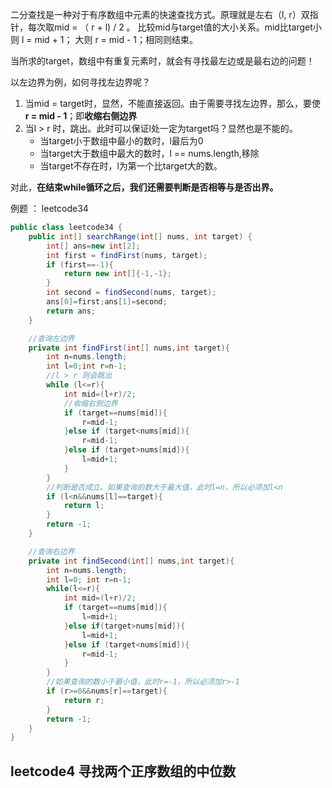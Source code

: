 二分查找是一种对于有序数组中元素的快速查找方式。原理就是左右（l, r）双指针，每次取mid = （ r + l) / 2 。
比较mid与target值的大小关系。mid比target小则 l = mid + 1； 大则 r = mid - 1；相同则结束。

当所求的target，数组中有重复元素时，就会有寻找最左边或是最右边的问题！

以左边界为例，如何寻找左边界呢？
1. 当mid = target时，显然，不能直接返回。由于需要寻找左边界，那么，要使 **r = mid - 1**；即**收缩右侧边界**
2. 当l > r 时，跳出。此时可以保证l处一定为target吗？显然也是不能的。
    * 当target小于数组中最小的数时，l最后为0
    * 当target大于数组中最大的数时，l == nums.length,移除
    * 当target不存在时，l为第一个比target大的数。
    
对此，**在结束while循环之后，我们还需要判断是否相等与是否出界。**

例题 ： leetcode34

```java
public class leetcode34 {
    public int[] searchRange(int[] nums, int target) {
        int[] ans=new int[2];
        int first = findFirst(nums, target);
        if (first==-1){
            return new int[]{-1,-1};
        }
        int second = findSecond(nums, target);
        ans[0]=first;ans[1]=second;
        return ans;
    }

    //查询左边界
    private int findFirst(int[] nums,int target){
        int n=nums.length;
        int l=0;int r=n-1;
        //l > r 则会跳出
        while (l<=r){
            int mid=(l+r)/2;
            //收缩右侧边界
            if (target==nums[mid]){
                r=mid-1;
            }else if (target<nums[mid]){
                r=mid-1;
            }else if (target>nums[mid]){
                l=mid+1;
            }
        }
        //判断是否成立。如果查询的数大于最大值，此时l=n，所以必须加l<n
        if (l<n&&nums[l]==target){
            return l;
        }
        return -1;
    }

    //查询右边界
    private int findSecond(int[] nums,int target){
        int n=nums.length;
        int l=0; int r=n-1;
        while(l<=r){
            int mid=(l+r)/2;
            if (target==nums[mid]){
                l=mid+1;
            }else if(target>nums[mid]){
                l=mid+1;
            }else if (target<nums[mid]){
                r=mid-1;
            }
        }
        //如果查询的数小于最小值，此时r=-1，所以必须加r>-1
        if (r>=0&&nums[r]==target){
            return r;
        }
        return -1;
    }
}
```

## leetcode4 寻找两个正序数组的中位数

